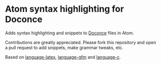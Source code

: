 # Atom syntax highlighting for Doconce #

Adds syntax highlighting and snippets to [Doconce](http://hplgit.github.io/doconce)
files in Atom.

Contributions are greatly appreciated. Please fork this repository and open a
pull request to add snippets, make grammar tweaks, etc.

Based on 
[language-latex](https://github.com/area/language-latex), 
[language-gfm](https://github.com/atom/language-gfm) 
and 
[language-c](https://github.com/atom/language-c).
